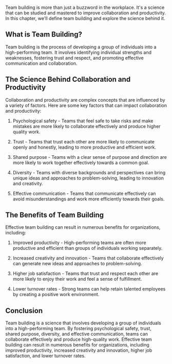 
Team building is more than just a buzzword in the workplace. It's a science that can be studied and mastered to improve collaboration and productivity. In this chapter, we'll define team building and explore the science behind it.

What is Team Building?
----------------------

Team building is the process of developing a group of individuals into a high-performing team. It involves identifying individual strengths and weaknesses, fostering trust and respect, and promoting effective communication and collaboration.

The Science Behind Collaboration and Productivity
-------------------------------------------------

Collaboration and productivity are complex concepts that are influenced by a variety of factors. Here are some key factors that can impact collaboration and productivity:

1. Psychological safety - Teams that feel safe to take risks and make mistakes are more likely to collaborate effectively and produce higher quality work.

2. Trust - Teams that trust each other are more likely to communicate openly and honestly, leading to more productive and efficient work.

3. Shared purpose - Teams with a clear sense of purpose and direction are more likely to work together effectively towards a common goal.

4. Diversity - Teams with diverse backgrounds and perspectives can bring unique ideas and approaches to problem-solving, leading to innovation and creativity.

5. Effective communication - Teams that communicate effectively can avoid misunderstandings and work more efficiently towards their goals.

The Benefits of Team Building
-----------------------------

Effective team building can result in numerous benefits for organizations, including:

1. Improved productivity - High-performing teams are often more productive and efficient than groups of individuals working separately.

2. Increased creativity and innovation - Teams that collaborate effectively can generate new ideas and approaches to problem-solving.

3. Higher job satisfaction - Teams that trust and respect each other are more likely to enjoy their work and feel a sense of fulfillment.

4. Lower turnover rates - Strong teams can help retain talented employees by creating a positive work environment.

Conclusion
----------

Team building is a science that involves developing a group of individuals into a high-performing team. By fostering psychological safety, trust, shared purpose, diversity, and effective communication, teams can collaborate effectively and produce high-quality work. Effective team building can result in numerous benefits for organizations, including improved productivity, increased creativity and innovation, higher job satisfaction, and lower turnover rates.
